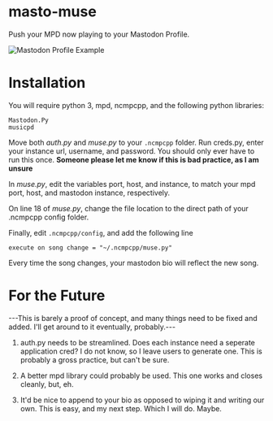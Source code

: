 # masto-muse
Push your MPD now playing to your Mastodon Profile.

![Mastodon Profile Example](https://i.imgur.com/6bcNkdo.png)

# Installation

You will require python 3, mpd, ncmpcpp, and the following python libraries:

```
Mastodon.Py
musicpd
```

Move both *auth.py* and *muse.py* to your `.ncmpcpp` folder. Run creds.py, enter your instance url, username, and password. You should only ever have to run this once. **Someone please let me know if this is bad practice, as I am unsure**

In *muse.py*, edit the variables port, host, and instance, to match your mpd port, host, and mastodon instance, respectively.

On line 18 of *muse.py*, change the file location to the direct path of your .ncmpcpp config folder.

Finally, edit `.ncmpcpp/config`, and add the following line

```
execute on song change = "~/.ncmpcpp/muse.py"
```

Every time the song changes, your mastodon bio will reflect the new song.

# For the Future

---This is barely a proof of concept, and many things need to be fixed and added. I'll get around to it eventually, probably.---

1. auth.py needs to be streamlined. Does each instance need a seperate application cred? I do not know, so I leave users to generate one. This is probably a gross practice, but can't be sure.

2. A better mpd library could probably be used. This one works and closes cleanly, but, eh.

3. It'd be nice to append to your bio as opposed to wiping it and writing our own. This is easy, and my next step. Which I will do. Maybe.

